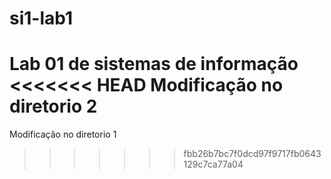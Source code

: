 ﻿si1-lab1
========

Lab 01 de sistemas de informação
<<<<<<< HEAD
Modificação no diretorio 2
=======
Modificação no diretorio 1
>>>>>>> fbb26b7bc7f0dcd97f9717fb0643129c7ca77a04
